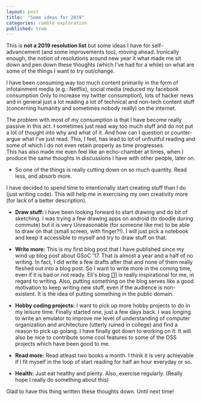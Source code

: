 ```yaml
---
layout: post
title:  "Some ideas for 2019"
categories: ramble exploration
published: true
---
```

This is **not a 2019 resolution list** but some ideas I have for self-advancement (and some improvements too), moving ahead.
Ironically enough, the notion of resolutions around new year it what made me sit down and pen down these thoughts (which I've had for a while) on what are some of the 
things I want to try out/change.

I have been consuming way too much content primarily in the form of infotainment media (e.g.: Netflix), social media (reduced my facebook consumption
Only to increase my twitter consumption), lots of hacker news and in general just a lot reading a lot of technical and non-tech content stuff (concerning humanity and sometimes nobody really) on the internet.  

The problem with most of my consumption is that I have become really passive in this act. I sometimes just read way too much stuff and do not put a lot of thought into why and what of it. And how can I question or counter-argue what I've just read. This, I feel, has lead to lot of unfruitful reading and some of which I do not even retain properly as time progresses.  
This has also made me even feel like an echo-chamber at times, when I produce the same thoughts in  discussions I have with other people, later on. 

- So one of the things is really cutting down on so much quantity. Read less, and absorb more. 


I have decided to spend time to intentionally start creating stuff than I do (just writing code). This will help me in exercising my own creativity more (for lack of a better description).  

- **Draw stuff:** I have been looking forward to start drawing and do bit of sketching. I was trying a few drawing apps on android (to doodle during commute) but it is very
Unreasonable (for someone like me) to be able to draw on that (small screen, with finger?!). I will just pick a notebook and keep it accessible to myself and try to draw stuff on that.

- **Write more:** This is my first blog post that I have published since my wind up blog post about GSoC '17. That is almost a year and a half of no writing. 
In fact, I did write a few drafts after that and none of them really fleshed out into a blog post. So I want to write more in the coming time, even if it is bad or not ready. Eli's blog [[1]](https://eli.thegreenplace.net/) is really inspirational for me, in regard to writing. 
Also, putting something on the blog serves like a good motivation to keep writing new stuff, even if the audience is non-existent. It is the idea of putting something in the public domain. 

- **Hobby coding projects:** I want to pick up more hobby projects to do in my leisure time. Finally started one, just a few days back. I was longing to write an emulator
to improve me level of understanding of computer organization and architecture (utterly ruined in college) and find a reason to pick up golang. I have finally got down to working on it. It will also be nice to contribute some cool features to some of 
the OSS projects which have been good to me. 

- **Read more:** Read atleast two books a month. I think it is very achievable if I fit myself in the loop of start reading for half an hour everyday or so.

- **Health:** Just eat healthy and plenty. Also, exercise regularly. (Really hope I really do something about this)

Glad to have this thing written these thoughts down. Until next time! 